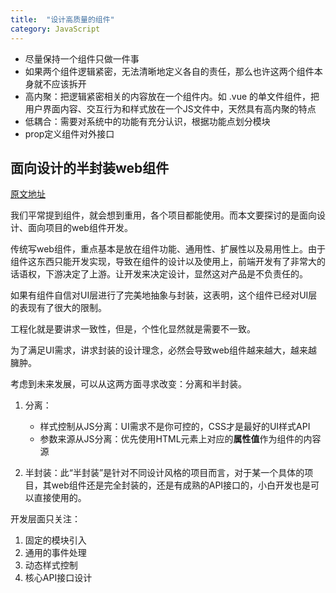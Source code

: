```yaml
---
title:  "设计高质量的组件"
category: JavaScript
---
```

+ 尽量保持一个组件只做一件事
+ 如果两个组件逻辑紧密，无法清晰地定义各自的责任，那么也许这两个组件本身就不应该拆开
+ 高内聚：把逻辑紧密相关的内容放在一个组件内。如 .vue 的单文件组件，把用户界面内容、交互行为和样式放在一个JS文件中，天然具有高内聚的特点
+ 低耦合：需要对系统中的功能有充分认识，根据功能点划分模块
+ prop定义组件对外接口

## 面向设计的半封装web组件

[原文地址](https://cloud.tencent.com/developer/article/1154278)

我们平常提到组件，就会想到重用，各个项目都能使用。而本文要探讨的是面向设计、面向项目的web组件开发。

传统写web组件，重点基本是放在组件功能、通用性、扩展性以及易用性上。由于组件这东西只能开发实现，导致在组件的设计以及使用上，前端开发有了非常大的话语权，下游决定了上游。让开发来决定设计，显然这对产品是不负责任的。

如果有组件自信对UI层进行了完美地抽象与封装，这表明，这个组件已经对UI层的表现有了很大的限制。

工程化就是要讲求一致性，但是，个性化显然就是需要不一致。

为了满足UI需求，讲求封装的设计理念，必然会导致web组件越来越大，越来越臃肿。

考虑到未来发展，可以从这两方面寻求改变：分离和半封装。

1. 分离：

    + 样式控制从JS分离：UI需求不是你可控的，CSS才是最好的UI样式API
    + 参数来源从JS分离：优先使用HTML元素上对应的**属性值**作为组件的内容源

2. 半封装：此“半封装”是针对不同设计风格的项目而言，对于某一个具体的项目，其web组件还是完全封装的，还是有成熟的API接口的，小白开发也是可以直接使用的。

开发层面只关注：

1. 固定的模块引入
2. 通用的事件处理
3. 动态样式控制
4. 核心API接口设计
